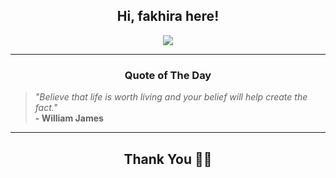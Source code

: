 <h2 align="center"> Hi, fakhira here!</h2>

<p align="center">
<a href="https://github.com/fakhiralkda" alt="github streak"><img src="https://dvst-streak.herokuapp.com/?user=fakhiralkda&theme=tokyonight&fire=DD472C"></a>
</p>

<hr>
<h3 align="center">Quote of The Day</h3>
<p align="center">
<blockquote>
<i>"Believe that life is worth living and your belief will help create the fact."</i>
<br>
<b>- William James</b>
</blockquote>
</p>


<hr>
<h2 align="center">Thank You 🙏🏼</h2>
